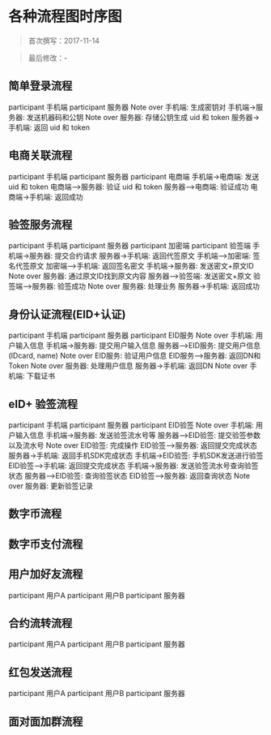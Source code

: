 各种流程图时序图
==========

> 首次撰写：2017-11-14

> 最后修改：-

简单登录流程
----------

<div class="diagram">
participant 手机端
participant 服务器
Note over 手机端: 生成密钥对
手机端->服务器: 发送机器码和公钥
Note over 服务器: 存储公钥生成 uid 和 token
服务器->手机端: 返回 uid 和 token

</div>

电商关联流程
----------

<div class="diagram">
participant 手机端
participant 服务器
participant 电商端
手机端->电商端: 发送 uid 和 token
电商端-->服务器: 验证 uid 和 token
服务器-->电商端: 验证成功
电商端->手机端: 返回成功

</div>

验签服务流程
----------

<div class="diagram">
participant 手机端
participant 服务器
participant 加密端
participant 验签端
手机端->服务器: 提交合约请求
服务器->手机端: 返回代签原文
手机端-->加密端: 签名代签原文
加密端-->手机端: 返回签名密文
手机端->服务器: 发送密文+原文ID
Note over 服务器: 通过原文ID找到原文内容
服务器-->验签端: 发送密文+原文
验签端-->服务器: 验签成功
Note over 服务器: 处理业务
服务器->手机端: 返回成功
</div>

身份认证流程(EID+认证)
----------

<div class="diagram">
participant 手机端
participant 服务器
participant EID服务
Note over 手机端: 用户输入信息
手机端->服务器: 提交用户输入信息
服务器-->EID服务: 提交用户信息(IDcard, name)
Note over EID服务: 验证用户信息
EID服务-->服务器: 返回DN和Token
Note over 服务器: 处理用户信息
服务器->手机端: 返回DN
Note over 手机端: 下载证书
</div>


eID+ 验签流程
----------

<div class="diagram">
participant 手机端
participant 服务器
participant EID验签
Note over 手机端: 用户输入信息
手机端->服务器: 发送验签流水号等
服务器-->EID验签: 提交验签参数以及流水号
Note over EID验签: 完成操作
EID验签-->服务器: 返回提交完成状态
服务器->手机端: 返回手机SDK完成状态
手机端->EID验签: 手机SDK发送进行验签
EID验签-->手机端: 返回提交完成状态
手机端->服务器: 发送验签流水号查询验签状态
服务器-->EID验签: 查询验签状态
EID验签-->服务器: 返回查询状态
Note over 服务器: 更新验签记录
</div>

数字币流程
----------

<div class="diagram">
</div>

数字币支付流程
----------

<div class="diagram">
</div>

用户加好友流程
----------

<div class="diagram">
participant 用户A
participant 用户B
participant 服务器
</div>


合约流转流程
----------

<div class="diagram">
participant 用户A
participant 用户B
participant 服务器

</div>

红包发送流程
----------

<div class="diagram">
participant 用户A
participant 用户B
participant 服务器
</div>

面对面加群流程
----------

<div class="diagram">
</div>